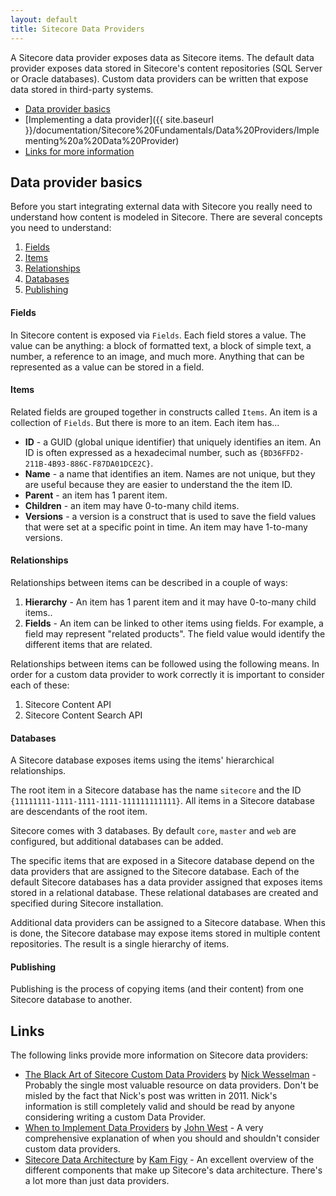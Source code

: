```yaml
---
layout: default
title: Sitecore Data Providers
---
```

A Sitecore data provider exposes data as Sitecore items. The default data provider exposes data stored in Sitecore's content repositories (SQL Server or Oracle databases). Custom data providers can be written that expose data stored in third-party systems. 

* [Data provider basics](#data_provider_basics)
* [Implementing a data provider]({{ site.baseurl }}/documentation/Sitecore%20Fundamentals/Data%20Providers/Implementing%20a%20Data%20Provider)
* [Links for more information](#links)

## <a name="data_provider_basics">Data provider basics</a>

Before you start integrating external data with Sitecore you really need to understand how content is modeled in Sitecore. There are several concepts you need to understand:
1. [Fields](#Fields)
2. [Items](#Items)
4. [Relationships](#Relationships)
3. [Databases](#Databases)
5. [Publishing](#Publishing)

#### <a name="Fields">Fields</a>
In Sitecore content is exposed via `Fields`. Each field stores a value. The value can be anything: a block of formatted text, a block of simple text, a number, a reference to an image, and much more. Anything that can be represented as a value can be stored in a field.

#### <a name="Items">Items</a>
Related fields are grouped together in constructs called `Items`. An item is a collection of `Fields`. But there is more to an item. Each item has...

* **ID** - a GUID (global unique identifier) that uniquely identifies an item. An ID is often expressed as a hexadecimal number, such as `{BD36FFD2-211B-4B93-886C-F87DA01DCE2C}`.
* **Name** - a name that identifies an item. Names are not unique, but they are useful because they are easier to understand the the item ID.
* **Parent** - an item has 1 parent item.
* **Children** - an item may have 0-to-many child items.
* **Versions** - a version is a construct that is used to save the field values that were set at a specific point in time. An item may have 1-to-many versions.  

#### <a name="Relationships">Relationships</a> 

Relationships between items can be described in a couple of ways:
1. **Hierarchy** - An item has 1 parent item and it may have 0-to-many child items..  
2. **Fields** - An item can be linked to other items using fields. For example, a field may represent "related products". The field value would identify the different items that are related. 

Relationships between items can be followed using the following means. In order for a custom data provider to work correctly it is important to consider each of these:
1. Sitecore Content API 
2. Sitecore Content Search API
 
#### <a name="Databases">Databases</a> 
A Sitecore database exposes items using the items' hierarchical relationships. 

The root item in a Sitecore database has the name `sitecore` and the ID `{11111111-1111-1111-1111-111111111111}`. All items in a Sitecore database are descendants of the root item.

Sitecore comes with 3 databases. By default `core`, `master` and `web` are configured, but additional databases can be added.

The specific items that are exposed in a Sitecore database depend on the data providers that are assigned to the Sitecore database. Each of the default Sitecore databases has a data provider assigned that exposes items stored in a relational database. These relational databases are created and specified during Sitecore installation.

Additional data providers can be assigned to a Sitecore database. When this is done, the Sitecore database may expose items stored in multiple content repositories. The result is a single hierarchy of items.  

#### <a name="Publishing">Publishing</a>
Publishing is the process of copying items (and their content) from one Sitecore database to another.

## <a name="links">Links</a>
The following links provide more information on Sitecore data providers:
* [The Black Art of Sitecore Custom Data Providers](http://www.techphoria414.com/Blog/2011/January/Black-Art-of-Sitecore-Data-Providers) by [Nick Wesselman](https://twitter.com/techphoria414) - Probably the single most valuable resource on data providers. Don't be misled by the fact that Nick's post was written in 2011. Nick's information is still completely valid and should be read by anyone considering writing a custom Data Provider.
* [When to Implement Data Providers](http://www.sitecore.net/learn/blogs/technical-blogs/john-west-sitecore-blog/posts/2012/05/when-to-implement-data-providers-in-the-sitecore-aspnet-cms) by [John West](https://twitter.com/sitecorejohn) - A very comprehensive explanation of when you should and shouldn't consider custom data providers.
* [Sitecore Data Architecture](http://kamsar.net/index.php/2013/11/sitecore-data-architecture/) by [Kam Figy](https://twitter.com/kamsar) - An excellent overview of the different components that make up Sitecore's data architecture. There's a lot more than just data providers.